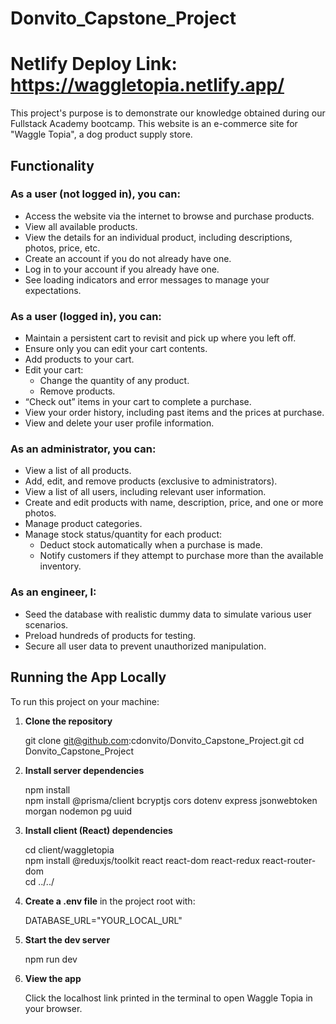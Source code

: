 # Donvito_Capstone_Project

# Netlify Deploy Link: https://waggletopia.netlify.app/

This project's purpose is to demonstrate our knowledge obtained during our Fullstack Academy bootcamp.
This website is an e-commerce site for "Waggle Topia", a dog product supply store.

## Functionality

### As a user (not logged in), you can:

- Access the website via the internet to browse and purchase products.
- View all available products.
- View the details for an individual product, including descriptions, photos, price, etc.
- Create an account if you do not already have one.
- Log in to your account if you already have one.
- See loading indicators and error messages to manage your expectations.

### As a user (logged in), you can:

- Maintain a persistent cart to revisit and pick up where you left off.
- Ensure only you can edit your cart contents.
- Add products to your cart.
- Edit your cart:
  - Change the quantity of any product.
  - Remove products.
- “Check out” items in your cart to complete a purchase.
- View your order history, including past items and the prices at purchase.
- View and delete your user profile information.

### As an administrator, you can:

- View a list of all products.
- Add, edit, and remove products (exclusive to administrators).
- View a list of all users, including relevant user information.
- Create and edit products with name, description, price, and one or more photos.
- Manage product categories.
- Manage stock status/quantity for each product:
  - Deduct stock automatically when a purchase is made.
  - Notify customers if they attempt to purchase more than the available inventory.

### As an engineer, I:

- Seed the database with realistic dummy data to simulate various user scenarios.
- Preload hundreds of products for testing.
- Secure all user data to prevent unauthorized manipulation.

## Running the App Locally

To run this project on your machine:

1. **Clone the repository**

   git clone git@github.com:cdonvito/Donvito_Capstone_Project.git
   cd Donvito_Capstone_Project

2. **Install server dependencies**

   npm install  
   npm install @prisma/client bcryptjs cors dotenv express jsonwebtoken morgan nodemon pg uuid

3. **Install client (React) dependencies**

   cd client/waggletopia  
   npm install @reduxjs/toolkit react react-dom react-redux react-router-dom  
   cd ../../

4. **Create a .env file** in the project root with:

   DATABASE_URL="YOUR_LOCAL_URL"

5. **Start the dev server**

   npm run dev

6. **View the app**

   Click the localhost link printed in the terminal to open Waggle Topia in your browser.
